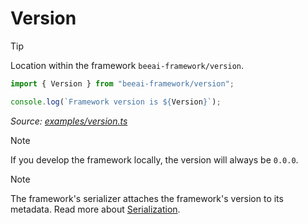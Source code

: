 # Version

> [!TIP]
>
> Location within the framework `beeai-framework/version`.

<!-- embedme examples/version.ts -->

```ts
import { Version } from "beeai-framework/version";

console.log(`Framework version is ${Version}`);
```

_Source: [examples/version.ts](/typescript/examples/version.ts)_

> [!NOTE]
>
> If you develop the framework locally, the version will always be `0.0.0`.

> [!NOTE]
>
> The framework's serializer attaches the framework's version to its metadata. Read more about [Serialization](./serialization.md).
